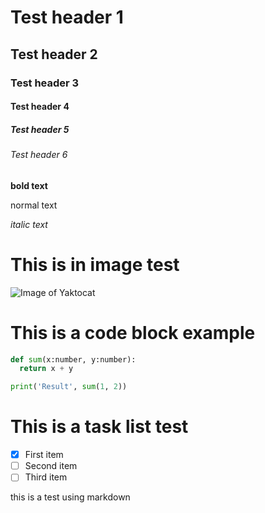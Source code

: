 # Test header 1

## Test header 2

### Test header 3

#### Test header 4

##### Test header 5

###### Test header 6

**bold text**

normal text

_italic text_

# This is in image test
![Image of Yaktocat](https://octodex.github.com/images/yaktocat.png)

# This is a code block example
``` python
def sum(x:number, y:number):
  return x + y

print('Result', sum(1, 2))
```

# This is a task list test
- [X] First item
- [ ] Second item
- [ ] Third item

this is a test using markdown
